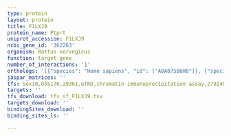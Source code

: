 ```yaml
---
type: protein
layout: protein
title: F1LXJ9
protein_name: Ptprt
uniprot_accession: F1LXJ9
ncbi_gene_id: '362263'
organism: Rattus norvegicus
function: target gene
number_of_interactions: '1'
orthologs: '[{"species": "Homo sapiens", "id": ["A0A075B6H0"]}, {"species": "Mus musculus", "id": ["<a href=\"/protein/q99m80\">Q99M80</a>"]}]'
jaspar_matrices: ''
tfs: Sox10,O55170,29361,GTRD,chromatin immunoprecipitation assay,27924024%5Buid%5D,No
targets: ''
tfs_download: tfs_of_F1LXJ9.tsv
targets_download: ''
bindingSites_download: ''
binding_sites_ls: ''

---
```

